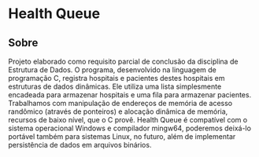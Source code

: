 # Health Queue

## Sobre

Projeto elaborado como requisito parcial de conclusão da disciplina de Estrutura de Dados. O programa, desenvolvido na linguagem de programação C, registra hospitais e pacientes destes hospitais em estruturas de dados dinâmicas. Ele utiliza uma lista simplesmente encadeada para armazenar hospitais e uma fila para armazenar pacientes. Trabalhamos com manipulação de endereços de memória de acesso randômico (através de ponteiros) e alocação dinâmica de memória, recursos de baixo nível, que o C provê. Health Queue é compatível com o sistema operacional Windows e compilador mingw64, poderemos deixá-lo portável também para sistemas Linux, no futuro, além de implementar persistência de dados em arquivos binários.
